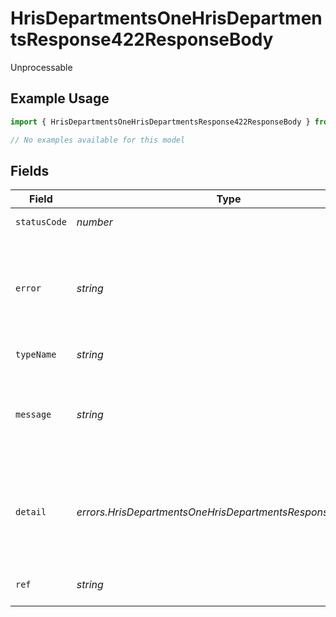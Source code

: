 # HrisDepartmentsOneHrisDepartmentsResponse422ResponseBody

Unprocessable

## Example Usage

```typescript
import { HrisDepartmentsOneHrisDepartmentsResponse422ResponseBody } from "apideck/models/errors";

// No examples available for this model
```

## Fields

| Field                                                                                       | Type                                                                                        | Required                                                                                    | Description                                                                                 | Example                                                                                     |
| ------------------------------------------------------------------------------------------- | ------------------------------------------------------------------------------------------- | ------------------------------------------------------------------------------------------- | ------------------------------------------------------------------------------------------- | ------------------------------------------------------------------------------------------- |
| `statusCode`                                                                                | *number*                                                                                    | :heavy_minus_sign:                                                                          | HTTP status code                                                                            | 422                                                                                         |
| `error`                                                                                     | *string*                                                                                    | :heavy_minus_sign:                                                                          | Contains an explanation of the status_code as defined in HTTP/1.1 standard (RFC 7231)       | Unprocessable Entity                                                                        |
| `typeName`                                                                                  | *string*                                                                                    | :heavy_minus_sign:                                                                          | The type of error returned                                                                  | InvalidStateError                                                                           |
| `message`                                                                                   | *string*                                                                                    | :heavy_minus_sign:                                                                          | A human-readable message providing more details about the error.                            | Invalid State                                                                               |
| `detail`                                                                                    | *errors.HrisDepartmentsOneHrisDepartmentsResponse422Detail*                                 | :heavy_minus_sign:                                                                          | Contains parameter or domain specific information related to the error and why it occurred. |                                                                                             |
| `ref`                                                                                       | *string*                                                                                    | :heavy_minus_sign:                                                                          | Link to documentation of error type                                                         | https://developers.apideck.com/errors#invalidstateerror                                     |